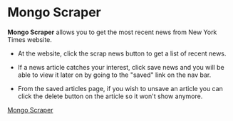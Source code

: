 # Mongo Scraper

**Mongo Scraper** allows you to get the most recent news from New York Times website.


* At the website, click the scrap news button to get a list of recent news. 

* If a news article catches your interest, click save news and you will be able to view it later on by going to the "saved" link on the nav bar.

* From the saved articles page, if you wish to unsave an article you can click the delete button on the article so it won't show anymore.


[Mongo Scraper](https://chlee83.github.io/scrapeNews/)